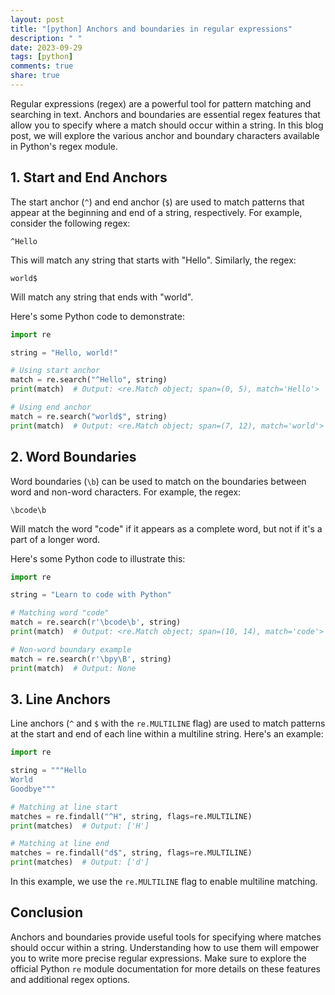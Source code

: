 ```yaml
---
layout: post
title: "[python] Anchors and boundaries in regular expressions"
description: " "
date: 2023-09-29
tags: [python]
comments: true
share: true
---
```


Regular expressions (regex) are a powerful tool for pattern matching and searching in text. Anchors and boundaries are essential regex features that allow you to specify where a match should occur within a string. In this blog post, we will explore the various anchor and boundary characters available in Python's regex module.

## 1. Start and End Anchors

The start anchor (`^`) and end anchor (`$`) are used to match patterns that appear at the beginning and end of a string, respectively. For example, consider the following regex:

```
^Hello
```

This will match any string that starts with "Hello". Similarly, the regex:

```
world$
```

Will match any string that ends with "world".

Here's some Python code to demonstrate:

```python
import re

string = "Hello, world!"

# Using start anchor
match = re.search("^Hello", string)
print(match)  # Output: <re.Match object; span=(0, 5), match='Hello'>

# Using end anchor
match = re.search("world$", string)
print(match)  # Output: <re.Match object; span=(7, 12), match='world'>
```

## 2. Word Boundaries

Word boundaries (`\b`) can be used to match on the boundaries between word and non-word characters. For example, the regex:

```
\bcode\b
```

Will match the word "code" if it appears as a complete word, but not if it's a part of a longer word.

Here's some Python code to illustrate this:

```python
import re

string = "Learn to code with Python"

# Matching word "code"
match = re.search(r'\bcode\b', string)
print(match)  # Output: <re.Match object; span=(10, 14), match='code'>

# Non-word boundary example
match = re.search(r'\bpy\B', string)
print(match)  # Output: None
```

## 3. Line Anchors

Line anchors (`^` and `$` with the `re.MULTILINE` flag) are used to match patterns at the start and end of each line within a multiline string. Here's an example:

```python
import re

string = """Hello
World
Goodbye"""

# Matching at line start
matches = re.findall("^H", string, flags=re.MULTILINE)
print(matches)  # Output: ['H']

# Matching at line end
matches = re.findall("d$", string, flags=re.MULTILINE)
print(matches)  # Output: ['d']
```

In this example, we use the `re.MULTILINE` flag to enable multiline matching.

## Conclusion

Anchors and boundaries provide useful tools for specifying where matches should occur within a string. Understanding how to use them will empower you to write more precise regular expressions. Make sure to explore the official Python `re` module documentation for more details on these features and additional regex options.